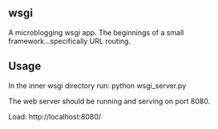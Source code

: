<h2>wsgi</h2>

A microblogging wsgi app. The beginnings of a small framework...specifically URL routing.

<h2>Usage</h2>
In the inner wsgi directory run: python wsgi_server.py<br>

The web server should be running and serving on port 8080.<br> 

Load: http://localhost:8080/
